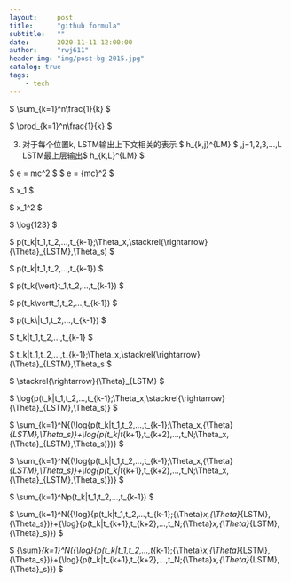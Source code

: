 ```yaml
---
layout:     post
title:      "github formula"
subtitle:   ""
date:       2020-11-11 12:00:00
author:     "rwj611"
header-img: "img/post-bg-2015.jpg"
catalog: true
tags:
    - tech
---
```


<head>
    <script src="https://cdn.mathjax.org/mathjax/latest/MathJax.js?config=TeX-AMS-MML_HTMLorMML" type="text/javascript"></script>
    <script type="text/x-mathjax-config">
        MathJax.Hub.Config({
            tex2jax: {
            skipTags: ['script', 'noscript', 'style', 'textarea', 'pre'],
            inlineMath: [['$','$']]
            }
        });
    </script>
</head>

$ \sum_{k=1}^n\frac{1}{k} $

$ \prod_{k=1}^n\frac{1}{k} $

3. 对于每个位置k, LSTM输出上下文相关的表示
$ h_{k,j}^{LM} $ ,j=1,2,3,...,L LSTM最上层输出$ h_{k,L}^{LM} $

$ e = mc^2 $
$ e = {mc}^2 $

$ x_1 $

$ x_1^2 $

$ \log{123}  $

$ p(t_k|t_1,t_2,...,t_{k-1};\Theta_x,\stackrel{\rightarrow}{\Theta}_{LSTM},\Theta_s) $

$ p(t_k\|t_1,t_2,...,t_{k-1}) $ 

$ p(t_k{\vert}t_1,t_2,...,t_{k-1}) $ 

$ p(t_k\vertt_1,t_2,...,t_{k-1}) $ 

$ p(t_k\\|t_1,t_2,...,t_{k-1}) $ 

$ t_k|t_1,t_2,...,t_{k-1} $

$ t_k|t_1,t_2,...,t_{k-1};\Theta_x,\stackrel{\rightarrow}{\Theta}_{LSTM},\Theta_s $

$ \stackrel{\rightarrow}{\Theta}_{LSTM}  $

$ \log{p(t_k|t_1,t_2,...,t_{k-1};\Theta_x,\stackrel{\rightarrow}{\Theta}_{LSTM},\Theta_s)} $

$ \sum_{k=1}^N{(\log{p(t_k|t_1,t_2,...,t_{k-1};\Theta_x,{\Theta}_{LSTM},\Theta_s)}+\log{p(t_k|t_{k+1},t_{k+2},...,t_N;\Theta_x,{\Theta}_{LSTM},\Theta_s)})}  $

$ \sum_{k=1}^N{(\log{p(t_k\|t_1,t_2,...,t_{k-1};\Theta_x,{\Theta}_{LSTM},\Theta_s)}+\log{p(t_k\|t_{k+1},t_{k+2},...,t_N;\Theta_x,{\Theta}_{LSTM},\Theta_s)})}  $

$ \sum_{k=1}^Np(t_k\|t_1,t_2,...,t_{k-1}) $

$ \sum_{k=1}^N({\log}{p(t_k|t_1,t_2,...,t_{k-1};{\Theta}_x,{\Theta}_{LSTM},{\Theta_s})}+{\log}{p(t_k|t_{k+1},t_{k+2},...,t_N;{\Theta}_x,{\Theta}_{LSTM},{\Theta}_s)})  $

$ {\sum}_{k=1}^N({\log}{p(t_k\|t_1,t_2,...,t_{k-1};{\Theta}_x,{\Theta}_{LSTM},{\Theta_s})}+{\log}{p(t_k\|t_{k+1},t_{k+2},...,t_N;{\Theta}_x,{\Theta}_{LSTM},{\Theta}_s)})  $
